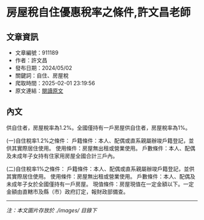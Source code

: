 # 房屋稅自住優惠稅率之條件,許文昌老師

## 文章資訊
- 文章編號：911189
- 作者：許文昌
- 發布日期：2024/05/02
- 關鍵詞：自住、房屋稅
- 爬取時間：2025-02-01 23:19:56
- 原文連結：[閱讀原文](https://real-estate.get.com.tw/Columns/detail.aspx?no=911189)

## 內文


供自住者，房屋稅率為1.2%。全國僅持有一戶房屋供自住者，房屋稅率為1%。


(一)自住稅率1.2%之條件：
戶籍條件：本人、配偶或直系親屬辦竣戶籍登記，並供其實際居住使用。
使用條件：房屋無出租或營業使用。
戶數條件：本人、配偶及未成年子女持有住家用房屋全國合計三戶內。


(二)自住稅率1%之條件：
戶籍條件：本人、配偶或直系親屬辦竣戶籍登記，並供其實際居住使用。
使用條件：房屋無出租或營業使用。
戶數條件：本人、配偶及未成年子女於全國僅持有一戶房屋。
現值條件：房屋現值在一定金額以下。一定金額由直轄市及縣（市）政府訂定，報財政部備查。

---
*注：本文圖片存放於 ./images/ 目錄下*
